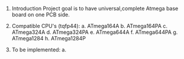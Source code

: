 1. Introduction
	Project goal is to have universal,complete Atmega base board on one PCB side.
	
2. Compatible CPU's (tqfp44):
	a. ATmega164A
	b. ATmega164PA
	c. ATmega324A
	d. ATmega324PA
	e. ATmega644A
	f. ATmega644PA
	g. ATmega1284
	h. ATmega1284P

3. To be implemented:
	a. 
